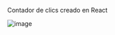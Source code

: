Contador de clics creado en React 

![image](https://user-images.githubusercontent.com/52418189/186789174-32145e12-4ca4-44f9-8d85-1137b03c00bb.png)

